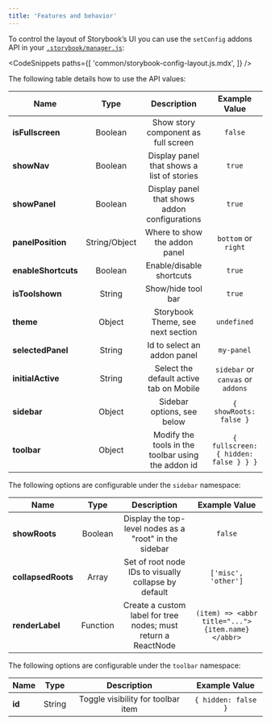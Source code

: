 ```yaml
---
title: 'Features and behavior'
---
```


To control the layout of Storybook’s UI you can use the `setConfig` addons API in your [`.storybook/manager.js`](./overview.md#configure-story-rendering):

<!-- prettier-ignore-start -->

<CodeSnippets
  paths={[
    'common/storybook-config-layout.js.mdx',
  ]}
/>

<!-- prettier-ignore-end -->

The following table details how to use the API values:

| Name                  | Type          | Description                                                   | Example Value                                  |
| ----------------------|:-------------:|:-------------------------------------------------------------:|:----------------------------------------------:|
| **isFullscreen**      | Boolean       |Show story component as full screen                            |`false`                                         |
| **showNav**           | Boolean       |Display panel that shows a list of stories                     |`true`                                          |
| **showPanel**         | Boolean       |Display panel that shows addon configurations                  |`true`                                          |
| **panelPosition**     | String/Object |Where to show the addon panel                                  |`bottom` or `right`                             |
| **enableShortcuts**   | Boolean       |Enable/disable shortcuts                                       |`true`                                          |
| **isToolshown**       | String        |Show/hide tool bar                                             |`true`                                          |
| **theme**             | Object        |Storybook Theme, see next section                              |`undefined`                                     |
| **selectedPanel**     | String        |Id to select an addon panel                                    |`my-panel`                                      |
| **initialActive**     | String        |Select the default active tab on Mobile                        |`sidebar` or `canvas` or `addons`               |
| **sidebar**           | Object        |Sidebar options, see below                                     |`{ showRoots: false }`                          |
| **toolbar**           | Object        |Modify the tools in the toolbar using the addon id             |`{ fullscreen: { hidden: false } } }`           |

The following options are configurable under the `sidebar` namespace:

| Name                  | Type          | Description                                                   | Example Value                                  |
| ----------------------|:-------------:|:-------------------------------------------------------------:|:----------------------------------------------:|
| **showRoots**         | Boolean       |Display the top-level nodes as a "root" in the sidebar         |`false`                                         |
| **collapsedRoots**    | Array         |Set of root node IDs to visually collapse by default           |`['misc', 'other']`                             |
| **renderLabel**       | Function      |Create a custom label for tree nodes; must return a ReactNode  |`(item) => <abbr title="...">{item.name}</abbr>`|

The following options are configurable under the `toolbar` namespace:

| Name                  | Type          | Description                                                   | Example Value                                  |
| ----------------------|:-------------:|:-------------------------------------------------------------:|:----------------------------------------------:|
| **id**                | String        |Toggle visibility for toolbar item                             |`{ hidden: false }`                            |
